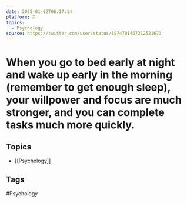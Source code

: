 ```yaml
---
date: 2025-01-02T06:17:14
platform: X
topics:
  - Psychology
source: https://twitter.com/user/status/1874701467212521673
---
```

# When you go to bed early at night and wake up early in the morning (remember to get enough sleep), your willpower and focus are much stronger, and you can complete tasks much more quickly.

## Topics
- [[Psychology]]

## Tags
#Psychology